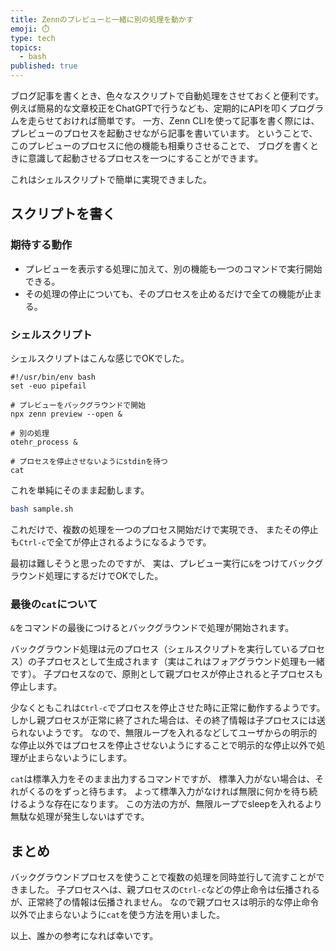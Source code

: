 ```yaml
---
title: Zennのプレビューと一緒に別の処理を動かす
emoji: ⏱️
type: tech
topics:
  - bash
published: true
---
```

ブログ記事を書くとき、色々なスクリプトで自動処理をさせておくと便利です。 例えば簡易的な文章校正をChatGPTで行うなども、定期的にAPIを叩くプログラムを走らせておければ簡単です。 一方、Zenn CLIを使って記事を書く際には、 プレビューのプロセスを起動させながら記事を書いています。 ということで、このプレビューのプロセスに他の機能も相乗りさせることで、 ブログを書くときに意識して起動させるプロセスを一つにすることができます。

これはシェルスクリプトで簡単に実現できました。
## スクリプトを書く
### 期待する動作
- プレビューを表示する処理に加えて、別の機能も一つのコマンドで実行開始できる。
- その処理の停止についても、そのプロセスを止めるだけで全ての機能が止まる。
### シェルスクリプト
シェルスクリプトはこんな感じでOKでした。
```bash: sample.sh
#!/usr/bin/env bash
set -euo pipefail

# プレビューをバックグラウンドで開始
npx zenn preview --open &

# 別の処理
otehr_process &

# プロセスを停止させないようにstdinを待つ
cat
```
これを単純にそのまま起動します。
```bash
bash sample.sh
```
これだけで、複数の処理を一つのプロセス開始だけで実現でき、 またその停止も`Ctrl-c`で全てが停止されるようになるようです。

最初は難しそうと思ったのですが、 実は、プレビュー実行に`&`をつけてバックグラウンド処理にするだけでOKでした。
### 最後の`cat`について
`&`をコマンドの最後につけるとバックグラウンドで処理が開始されます。

バックグラウンド処理は元のプロセス（シェルスクリプトを実行しているプロセス）の子プロセスとして生成されます（実はこれはフォアグラウンド処理も一緒です）。 子プロセスなので、原則として親プロセスが停止されると子プロセスも停止します。

少なくともこれは`Ctrl-c`でプロセスを停止させた時に正常に動作するようです。 しかし親プロセスが正常に終了された場合は、その終了情報は子プロセスには送られないようです。 なので、無限ループを入れるなどしてユーザからの明示的な停止以外ではプロセスを停止させないようにすることで明示的な停止以外で処理が止まらないようにします。

`cat`は標準入力をそのまま出力するコマンドですが、 標準入力がない場合は、それがくるのをずっと待ちます。 よって標準入力がなければ無限に何かを待ち続けるような存在になります。 この方法の方が、無限ループでsleepを入れるより無駄な処理が発生しないはずです。
## まとめ
バックグラウンドプロセスを使うことで複数の処理を同時並行して流すことができました。 子プロセスへは、親プロセスの`Ctrl-c`などの停止命令は伝播されるが、正常終了の情報は伝播されません。 なので親プロセスは明示的な停止命令以外で止まらないように`cat`を使う方法を用いました。

以上、誰かの参考になれば幸いです。
